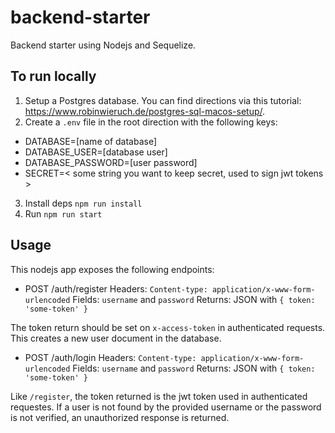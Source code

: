 # backend-starter

Backend starter using Nodejs and Sequelize.

## To run locally
1. Setup a Postgres database. You can find directions via this tutorial: https://www.robinwieruch.de/postgres-sql-macos-setup/.
2. Create a `.env` file in the root direction with the following keys:

* DATABASE=[name of database]
* DATABASE_USER=[database user]
* DATABASE_PASSWORD=[user password]
* SECRET=< some string you want to keep secret, used to sign jwt tokens >

3. Install deps `npm run install`
4. Run `npm run start`

## Usage
This nodejs app exposes the following endpoints:

* POST /auth/register
Headers: `Content-type: application/x-www-form-urlencoded`
Fields: `username` and `password`
Returns: JSON with `{ token: 'some-token' }`

The token return should be set on `x-access-token` in authenticated requests.
This creates a new user document in the database.

* POST /auth/login
Headers: `Content-type: application/x-www-form-urlencoded`
Fields: `username` and `password`
Returns: JSON with `{ token: 'some-token' }`

Like `/register`, the token returned is the jwt token used in authenticated requestes.
If a user is not found by the provided username or the password is not verified, an unauthorized response is returned.
